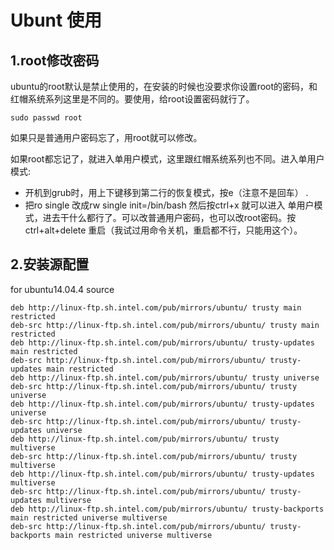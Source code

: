 # Ubunt 使用 #

## 1.root修改密码 ##
ubuntu的root默认是禁止使用的，在安装的时候也没要求你设置root的密码，和红帽系统系列这里是不同的。要使用，给root设置密码就行了。

    sudo passwd root

如果只是普通用户密码忘了，用root就可以修改。

如果root都忘记了，就进入单用户模式，这里跟红帽系统系列也不同。进入单用户模式:

- 开机到grub时，用上下键移到第二行的恢复模式，按e（注意不是回车） .
- 把ro single 改成rw single init=/bin/bash 然后按ctrl+x 就可以进入 单用户模式，进去干什么都行了。可以改普通用户密码，也可以改root密码。按ctrl+alt+delete 重启（我试过用命令关机，重启都不行，只能用这个）。


## 2.安装源配置 ##

for ubuntu14.04.4 source
 
    deb http://linux-ftp.sh.intel.com/pub/mirrors/ubuntu/ trusty main restricted
    deb-src http://linux-ftp.sh.intel.com/pub/mirrors/ubuntu/ trusty main restricted
    deb http://linux-ftp.sh.intel.com/pub/mirrors/ubuntu/ trusty-updates main restricted
    deb-src http://linux-ftp.sh.intel.com/pub/mirrors/ubuntu/ trusty-updates main restricted
    deb http://linux-ftp.sh.intel.com/pub/mirrors/ubuntu/ trusty universe
    deb-src http://linux-ftp.sh.intel.com/pub/mirrors/ubuntu/ trusty universe
    deb http://linux-ftp.sh.intel.com/pub/mirrors/ubuntu/ trusty-updates universe
    deb-src http://linux-ftp.sh.intel.com/pub/mirrors/ubuntu/ trusty-updates universe
    deb http://linux-ftp.sh.intel.com/pub/mirrors/ubuntu/ trusty multiverse
    deb-src http://linux-ftp.sh.intel.com/pub/mirrors/ubuntu/ trusty multiverse
    deb http://linux-ftp.sh.intel.com/pub/mirrors/ubuntu/ trusty-updates multiverse
    deb-src http://linux-ftp.sh.intel.com/pub/mirrors/ubuntu/ trusty-updates multiverse
    deb http://linux-ftp.sh.intel.com/pub/mirrors/ubuntu/ trusty-backports main restricted universe multiverse
    deb-src http://linux-ftp.sh.intel.com/pub/mirrors/ubuntu/ trusty-backports main restricted universe multiverse 